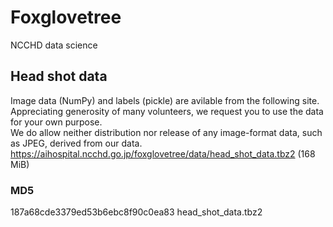 # Foxglovetree
NCCHD data science

## Head shot data
Image data (NumPy) and labels (pickle) are avilable from the following site.  
Appreciating generosity of many volunteers, we request you to use the data for your own purpose.  
We do allow neither distribution nor release of any image-format data, such as JPEG, derived from our data.  
https://aihospital.ncchd.go.jp/foxglovetree/data/head_shot_data.tbz2 (168 MiB)

### MD5
187a68cde3379ed53b6ebc8f90c0ea83  head_shot_data.tbz2
